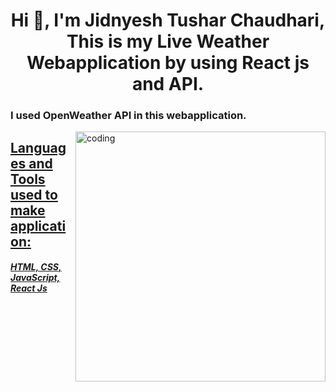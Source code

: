 <h1 align="center">Hi 👋, I'm Jidnyesh Tushar Chaudhari, This is my Live Weather Webapplication by using React js and API.</h1>
<h3>I used OpenWeather API in this webapplication.</h3>
<img align="right" alt="coding" width="400" src="https://cdn.dribbble.com/users/1162077/screenshots/3848914/programmer.gif">

<h2><a href="https://www.figma.com/proto/dKNO0Fh1OM6RJp2tEBPP6G/Untitled?page-id=0%3A1&type=design&node-id=1-2&viewport=481%2C314%2C0.65&t=pRphx7YZ7Er6CyAx-1&scaling=scale-down&mode=designFigma link of the UI</a></h2>

<h3 align="left">Languages and Tools used to make application:</h3>
<h5>HTML, CSS, JavaScript, React Js</h5>
